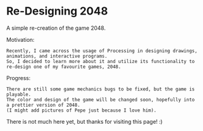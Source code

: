 # Re-Designing 2048

A simple re-creation of the game 2048.

Motivation:

    Recently, I came across the usage of Processing in designing drawings, animations, and interactive programs. 
    So, I decided to learn more about it and utilize its functionality to re-design one of my favourite games, 2048.

Progress: 
    
    There are still some game mechanics bugs to be fixed, but the game is playable. 
    The color and design of the game will be changed soon, hopefully into a prettier version of 2048. 
    (I might add pictures of Pepe just because I love him).

There is not much here yet, but thanks for visiting this page! :)
